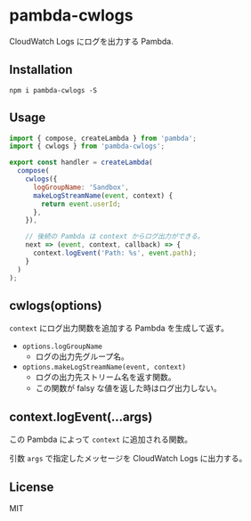 # pambda-cwlogs

CloudWatch Logs にログを出力する Pambda.

## Installation

```
npm i pambda-cwlogs -S
```

## Usage

``` javascript
import { compose, createLambda } from 'pambda';
import { cwlogs } from 'pambda-cwlogs';

export const handler = createLambda(
  compose(
    cwlogs({
      logGroupName: 'Sandbox',
      makeLogStreamName(event, context) {
        return event.userId;
      },
    }),

    // 後続の Pambda は context からログ出力ができる。
    next => (event, context, callback) => {
      context.logEvent('Path: %s', event.path);
    }
  )
);
```

## cwlogs(options)

`context` にログ出力関数を追加する Pambda を生成して返す。

- `options.logGroupName`
    - ログの出力先グループ名。
- `options.makeLogStreamName(event, context)`
    - ログの出力先ストリーム名を返す関数。
    - この関数が falsy な値を返した時はログ出力しない。

## context.logEvent(...args)

この Pambda によって `context` に追加される関数。

引数 `args` で指定したメッセージを CloudWatch Logs に出力する。

## License

MIT
